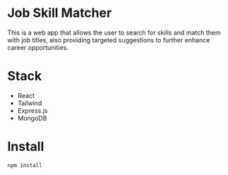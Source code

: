 # Job Skill Matcher
This is a web app that allows the user to search for skills and match them with job titles, also providing targeted suggestions to further enhance career opportunities.


# Stack
- React
- Tailwind
- Express.js
- MongoDB

# Install
```
npm install
```
